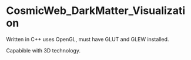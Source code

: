 # CosmicWeb_DarkMatter_Visualization

Written in C++ uses OpenGL, must have GLUT and GLEW installed.

Capabible with 3D technology. 
